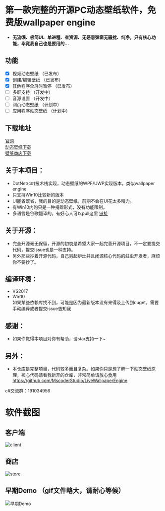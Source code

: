 
  
    
      
    
  # 第一款完整的开源PC动态壁纸软件，免费版wallpaper engine

*  **无流氓、极简UI、单进程、省资源、无恶意弹窗无骚扰、纯净，只有核心功能，毕竟我自己也是要用的...**  

## 功能
* [x] 视频动态壁纸 （已发布）
* [x] 创建/编辑壁纸 （已发布）
* [x] 其他程序全屏时暂停 （已发布）
* [ ] 多屏支持 （开发中）
* [ ] 音源设置 （开发中）
* [ ] 网页动态壁纸 （计划中）
* [ ] 应用程序动态壁纸 （计划中）

## 下载地址
[官网](https://mscoder.cn/products/LiveWallpaper.html)  
[动态壁纸下载](https://www.microsoft.com/store/apps/9MV8GK87MZ05)  
[壁纸商店下载](https://www.microsoft.com/store/apps/9PNN27P9SS38)  

## 关于本项目：  
  * DotNet(c#)技术栈实现，动态壁纸的WPF/UWP实现版本，类似wallpaper engine
  * 只支持Win10比较新的版本
  * UI能省既省，我的目的是动态壁纸，前期不会在UI花太多精力。
  * 有Win10内购只是一种捐赠形式，没有功能限制。
  * 多语言是谷歌翻译的。有好心人可以pull这里  [链接](https://github.com/MscoderStudio/LiveWallpaper/blob/master/LiveWallpaper/Res/Languages/en.json)
  
## 关于开源：
* 完全开源毫无保留，开源的初衷是希望大家一起完善开源项目，不一定要提交代码，提交Issue也是一种支持。
* 另外那些抄着开源代码，自己另起炉灶并且闭源核心代码的蛀虫开发者，麻烦你不要抄了。

## 编译环境：
  * VS2017
  * Win10  
  如果某些依赖库找不到，可能是因为最新版本没有来得及上传到nuget，需要手动编译或者提交issue告知我

## 感谢：
  * 如果你觉得本项目对你有帮助，请star支持一下~
  
## 另外：
 * 本仓库是完整项目，代码较多而且复杂。如果你只是想了解一下动态壁纸原理，核心代码请看我新开的仓库，非常简单请放心食用   
  https://github.com/MscoderStudio/LiveWallpaperEngine


c#交流群：191034956

# 软件截图

## 客户端
![client](https://github.com/WallpaperTools/WallpaperTool/blob/master/screenshots/client.png)
## 商店
![store](https://github.com/WallpaperTools/WallpaperTool/blob/master/screenshots/store.png)
## 早期Demo （gif文件略大，请耐心等候）
![早期Demo](https://github.com/WallpaperTools/WallpaperTool/blob/master/screenshots/example.gif)


